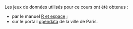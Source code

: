 Les jeux de données utilisés pour ce cours ont été obtenus : 

- par le manuel [R et espace](https://framabook.org/r-et-espace/) ;
- sur le portail [opendata](https://opendata.paris.fr/pages/home/) de la ville de Paris.

